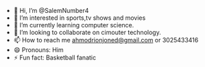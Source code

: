 - 👋 Hi, I’m @SalemNumber4
- 👀 I’m interested in sports,tv shows and movies
- 🌱 I’m currently learning computer science.
- 💞️ I’m looking to collaborate on cimouter technology.
- 📫 How to reach me ahmodrionjoned@gmail.com or 3025433416
- 😄 Pronouns: Him
- ⚡ Fun fact: Basketball fanatic

<!---
SalemNumber4/SalemNumber4 is a ✨ special ✨ repository because its `README.md` (this file) appears on your GitHub profile.
You can click the Preview link to take a look at your changes.
--->

